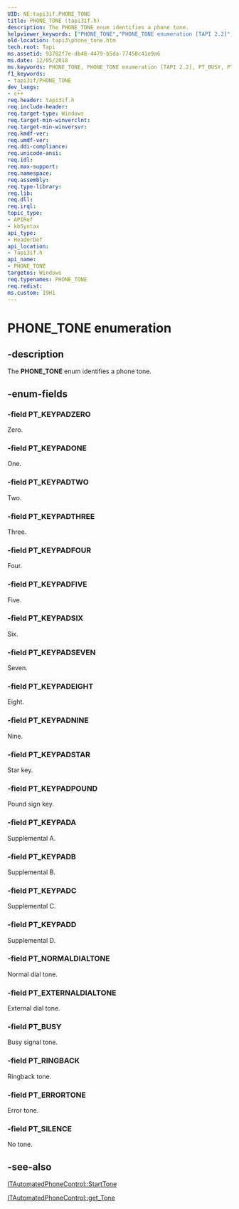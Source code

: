 ```yaml
---
UID: NE:tapi3if.PHONE_TONE
title: PHONE_TONE (tapi3if.h)
description: The PHONE_TONE enum identifies a phone tone.
helpviewer_keywords: ["PHONE_TONE","PHONE_TONE enumeration [TAPI 2.2]","PT_BUSY","PT_ERRORTONE","PT_EXTERNALDIALTONE","PT_KEYPADA","PT_KEYPADB","PT_KEYPADC","PT_KEYPADD","PT_KEYPADEIGHT","PT_KEYPADFIVE","PT_KEYPADFOUR","PT_KEYPADNINE","PT_KEYPADONE","PT_KEYPADPOUND","PT_KEYPADSEVEN","PT_KEYPADSIX","PT_KEYPADSTAR","PT_KEYPADTHREE","PT_KEYPADTWO","PT_KEYPADZERO","PT_NORMALDIALTONE","PT_RINGBACK","PT_SILENCE","_tapi3_phone_tone","tapi3.phone_tone","tapi3if/PHONE_TONE","tapi3if/PT_BUSY","tapi3if/PT_ERRORTONE","tapi3if/PT_EXTERNALDIALTONE","tapi3if/PT_KEYPADA","tapi3if/PT_KEYPADB","tapi3if/PT_KEYPADC","tapi3if/PT_KEYPADD","tapi3if/PT_KEYPADEIGHT","tapi3if/PT_KEYPADFIVE","tapi3if/PT_KEYPADFOUR","tapi3if/PT_KEYPADNINE","tapi3if/PT_KEYPADONE","tapi3if/PT_KEYPADPOUND","tapi3if/PT_KEYPADSEVEN","tapi3if/PT_KEYPADSIX","tapi3if/PT_KEYPADSTAR","tapi3if/PT_KEYPADTHREE","tapi3if/PT_KEYPADTWO","tapi3if/PT_KEYPADZERO","tapi3if/PT_NORMALDIALTONE","tapi3if/PT_RINGBACK","tapi3if/PT_SILENCE"]
old-location: tapi3\phone_tone.htm
tech.root: Tapi
ms.assetid: 93782f7e-db48-4479-b5da-77458c41e9a6
ms.date: 12/05/2018
ms.keywords: PHONE_TONE, PHONE_TONE enumeration [TAPI 2.2], PT_BUSY, PT_ERRORTONE, PT_EXTERNALDIALTONE, PT_KEYPADA, PT_KEYPADB, PT_KEYPADC, PT_KEYPADD, PT_KEYPADEIGHT, PT_KEYPADFIVE, PT_KEYPADFOUR, PT_KEYPADNINE, PT_KEYPADONE, PT_KEYPADPOUND, PT_KEYPADSEVEN, PT_KEYPADSIX, PT_KEYPADSTAR, PT_KEYPADTHREE, PT_KEYPADTWO, PT_KEYPADZERO, PT_NORMALDIALTONE, PT_RINGBACK, PT_SILENCE, _tapi3_phone_tone, tapi3.phone_tone, tapi3if/PHONE_TONE, tapi3if/PT_BUSY, tapi3if/PT_ERRORTONE, tapi3if/PT_EXTERNALDIALTONE, tapi3if/PT_KEYPADA, tapi3if/PT_KEYPADB, tapi3if/PT_KEYPADC, tapi3if/PT_KEYPADD, tapi3if/PT_KEYPADEIGHT, tapi3if/PT_KEYPADFIVE, tapi3if/PT_KEYPADFOUR, tapi3if/PT_KEYPADNINE, tapi3if/PT_KEYPADONE, tapi3if/PT_KEYPADPOUND, tapi3if/PT_KEYPADSEVEN, tapi3if/PT_KEYPADSIX, tapi3if/PT_KEYPADSTAR, tapi3if/PT_KEYPADTHREE, tapi3if/PT_KEYPADTWO, tapi3if/PT_KEYPADZERO, tapi3if/PT_NORMALDIALTONE, tapi3if/PT_RINGBACK, tapi3if/PT_SILENCE
f1_keywords:
- tapi3if/PHONE_TONE
dev_langs:
- c++
req.header: tapi3if.h
req.include-header: 
req.target-type: Windows
req.target-min-winverclnt: 
req.target-min-winversvr: 
req.kmdf-ver: 
req.umdf-ver: 
req.ddi-compliance: 
req.unicode-ansi: 
req.idl: 
req.max-support: 
req.namespace: 
req.assembly: 
req.type-library: 
req.lib: 
req.dll: 
req.irql: 
topic_type:
- APIRef
- kbSyntax
api_type:
- HeaderDef
api_location:
- Tapi3if.h
api_name:
- PHONE_TONE
targetos: Windows
req.typenames: PHONE_TONE
req.redist: 
ms.custom: 19H1
---
```


# PHONE_TONE enumeration


## -description


The 
<b>PHONE_TONE</b> enum identifies a phone tone.


## -enum-fields




### -field PT_KEYPADZERO

Zero.


### -field PT_KEYPADONE

One.


### -field PT_KEYPADTWO

Two.


### -field PT_KEYPADTHREE

Three.


### -field PT_KEYPADFOUR

Four.


### -field PT_KEYPADFIVE

Five.


### -field PT_KEYPADSIX

Six.


### -field PT_KEYPADSEVEN

Seven.


### -field PT_KEYPADEIGHT

Eight.


### -field PT_KEYPADNINE

Nine.


### -field PT_KEYPADSTAR

Star key.


### -field PT_KEYPADPOUND

Pound sign key.


### -field PT_KEYPADA

Supplemental A.


### -field PT_KEYPADB

Supplemental B.


### -field PT_KEYPADC

Supplemental C.


### -field PT_KEYPADD

Supplemental D.


### -field PT_NORMALDIALTONE

Normal dial tone.


### -field PT_EXTERNALDIALTONE

External dial tone.


### -field PT_BUSY

Busy signal tone.


### -field PT_RINGBACK

Ringback tone.


### -field PT_ERRORTONE

Error tone.


### -field PT_SILENCE

No tone.


## -see-also




<a href="https://docs.microsoft.com/windows/desktop/api/tapi3if/nf-tapi3if-itautomatedphonecontrol-starttone">ITAutomatedPhoneControl::StartTone</a>



<a href="https://docs.microsoft.com/windows/desktop/api/tapi3if/nf-tapi3if-itautomatedphonecontrol-get_tone">ITAutomatedPhoneControl::get_Tone</a>
 

 

